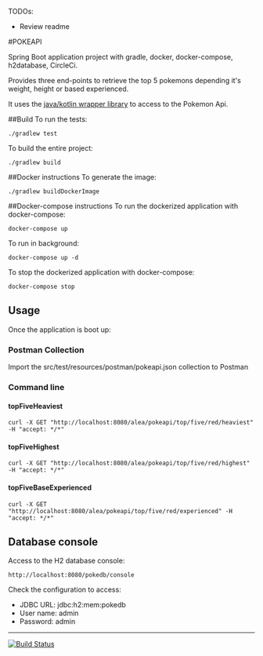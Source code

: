 TODOs:
 - Review readme

#POKEAPI 

Spring Boot application project with gradle, docker, docker-compose, h2database, CircleCi.

Provides three end-points to retrieve the top 5 pokemons depending it's weight, height or based experienced.

It uses the [java/kotlin wrapper library](https://github.com/PokeAPI/pokekotlin "https://github.com/PokeAPI/pokekotlin") to access to the Pokemon Api.

##Build 
To run the tests:
```
./gradlew test
```

To build the entire project:
```
./gradlew build 
```

##Docker instructions
To generate the image:
```
./gradlew buildDockerImage
```
##Docker-compose instructions
To run the dockerized application with docker-compose:
```
docker-compose up
```
To run in background:
```
docker-compose up -d
```
To stop the dockerized application with docker-compose:
```
docker-compose stop
```

## Usage

Once the application is boot up:

### Postman Collection
Import the src/test/resources/postman/pokeapi.json collection to Postman

### Command line

#### topFiveHeaviest
```
curl -X GET "http://localhost:8080/alea/pokeapi/top/five/red/heaviest" -H "accept: */*"
```
#### topFiveHighest
```
curl -X GET "http://localhost:8080/alea/pokeapi/top/five/red/highest" -H "accept: */*"
```

#### topFiveBaseExperienced
```
curl -X GET "http://localhost:8080/alea/pokeapi/top/five/red/experienced" -H "accept: */*"
```

## Database console
Access to the H2 database console: 
```
http://localhost:8080/pokedb/console
```
Check the configuration to access:

- JDBC URL: jdbc:h2:mem:pokedb
- User name: admin
- Password: admin

----
[![Build Status](https://travis-ci.com/jfdelolmo/pokeapi.svg?branch=master)](https://travis-ci.com/jfdelolmo/pokeapi)

